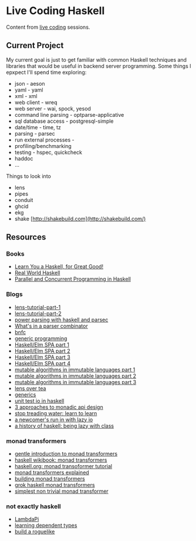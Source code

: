 # Live Coding Haskell

Content from [live coding](https://www.livecoding.tv/mgreenly/) sessions.

## Current Project

My current goal is just to get familiar with common Haskell techniques and
libraries that would be useful in backend server programming.  Some things
I epxpect I'll spend time exploring:

  * json                        - aeson
  * yaml                        - yaml
  * xml                         - xml
  * web client                  - wreq
  * web server                  - wai, spock, yesod
  * command line parsing        - optparse-applicative
  * sql database access         - postgresql-simple
  * date/time                   - time, tz
  * parsing                     - parsec
  * run external processes      -
  * profiling/benchmarking
  * testing                     - hspec, quickcheck
  * haddoc
  * ...

Things to look into

  * lens
  * pipes
  * conduit
  * ghcid
  * ekg
  * shake   [http://shakebuild.com](http://shakebuild.com/)

## Resources

### Books
  
  * [Learn You a Haskell, for Great Good!](http://learnyouahaskell.com/)
  * [Real World Haskell](http://book.realworldhaskell.org/)
  * [Parallel and Concurrent Programming in Haskell](http://chimera.labs.oreilly.com/books/1230000000929)


### Blogs

  * [lens-tutorial-part-1](http://blog.jakubarnold.cz/2014/07/14/lens-tutorial-introduction-part-1.html)
  * [lens-tutorial-part-2](http://blog.jakubarnold.cz/2014/08/06/lens-tutorial-stab-traversal-part-2.html)
  * [power parsing with haskell and parsec](http://blog.moertel.com/posts/2005-08-27-power-parsing-with-haskell-and-parsec.html)
  * [What's in a parser combinator](http://remusao.github.io/whats-in-a-parser-combinator.html)
  * [bnfc](http://bnfc.digitalgrammars.com/)
  * [generic programming](http://research.microsoft.com/en-us/um/people/simonpj/papers/hmap/)
  * [Haskell/Elm SPA part 1](http://rundis.github.io/blog/2015/haskell_elm_spa_part1.html)
  * [Haskell/Elm SPA part 2](http://rundis.github.io/blog/2015/haskell_elm_spa_part1.html)
  * [Haskell/Elm SPA part 3](http://rundis.github.io/blog/2015/haskell_elm_spa_part1.html)
  * [Haskell/Elm SPA part 4](http://rundis.github.io/blog/2015/haskell_elm_spa_part1.html)
  * [mutable algorithms in immutable languages part 1](https://tel.github.io/posts/mutable_algorithms_in_immutable_languges_part_1/)
  * [mutable algorithms in immutable languages part 2](https://tel.github.io/posts/mutable_algorithms_in_immutable_languages_part_2/)
  * [mutable algorithms in immutable languages part 3](https://tel.github.io/posts/mutable_algorithms_in_immutable_languages_part_3/)
  * [lens over tea](https://artyom.me/lens-over-tea-1)
  * [generics](http://www.stephendiehl.com/posts/generics.html)
  * [unit test io in haskell](http://willsewell.com/posts/2016-01-23-unit-test-io-in-haskell.html)
  * [3 approaches to monadic api design](https://blog.pusher.com/3-approaches-to-monadic-api-design-in-haskell/)
  * [stop treading water: learn to learn](https://yow.eventer.com/yow-2014-1222/stop-treading-water-learning-to-learn-by-edward-kmett-1750)
  * [a newcomer's run in with lazy io](https://ianthehenry.com/2016/3/9/lazy-io/)
  * [a history of haskell: being lazy with class](https://www.youtube.com/watch?v=3bjXGrycMhQ)

### monad transformers

  * [gentle introduction to monad transformers](https://github.com/kqr/gists/blob/master/articles/gentle-introduction-monad-transformers.md)
  * [haskell wikibook: monad transformers](https://en.wikibooks.org/wiki/Haskell/Monad_transformers)
  * [haskell.org: monad transoformer tutorial](https://wiki.haskell.org/Monad_Transformers_Tutorial)
  * [monad transformers explained](https://wiki.haskell.org/Monad_Transformers_Explained)
  * [building monad transformers](http://blog.jakubarnold.cz/2014/07/22/building-monad-transformers-part-1.html)
  * [grok haskell monad transformers](http://blog.sigfpe.com/2006/05/grok-haskell-monad-transformers.html)
  * [simplest non trivial monad transformer](http://stackoverflow.com/questions/32579133/simplest-non-trivial-monad-transformer-example-for-dummies-iomaybe)

### not exactly haskell

  * [LambdaPi](https://www.andres-loeh.de/LambdaPi/)
  * [learning dependent types](http://blog.codersbase.com/posts/2013-12-03-learning-dependent-types.html)
  * [build a roguelike](http://www.roguebasin.com/index.php?title=How_to_Write_a_Roguelike_in_15_Steps)

